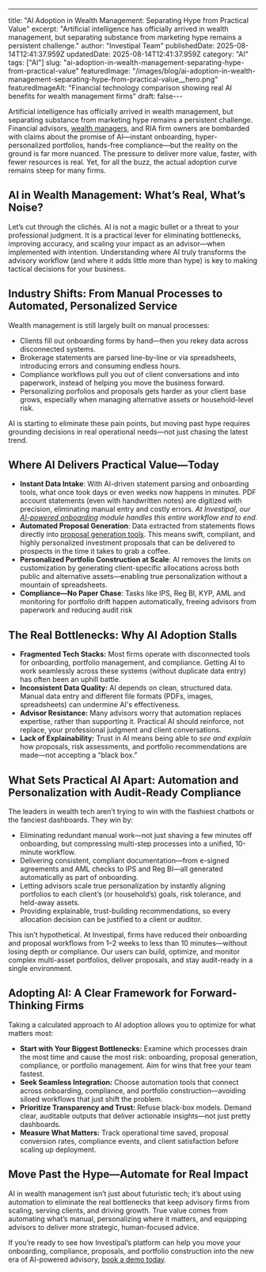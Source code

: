 ---
title: "AI Adoption in Wealth Management: Separating Hype from Practical Value"
excerpt: "Artificial intelligence has officially arrived in wealth management, but separating substance from marketing hype remains a persistent challenge."
author: "Investipal Team"
publishedDate: 2025-08-14T12:41:37.959Z
updatedDate: 2025-08-14T12:41:37.959Z
category: "AI"
tags: ["AI"]
slug: "ai-adoption-in-wealth-management-separating-hype-from-practical-value"
featuredImage: "/images/blog/ai-adoption-in-wealth-management-separating-hype-from-practical-value__hero.png"
featuredImageAlt: "Financial technology comparison showing real AI benefits for wealth management firms"
draft: false---
<p id="">Artificial intelligence has officially arrived in wealth management, but separating substance from marketing hype remains a persistent challenge. Financial advisors, <a href="/segments/wealth-managers">wealth managers</a>, and RIA firm owners are bombarded with claims about the promise of AI—instant onboarding, hyper-personalized portfolios, hands-free compliance—but the reality on the ground is far more nuanced. The pressure to deliver more value, faster, with fewer resources is real. Yet, for all the buzz, the actual adoption curve remains steep for many firms.</p><h2 id="">AI in Wealth Management: What’s Real, What’s Noise?</h2><p id="">Let’s cut through the clichés. AI is not a magic bullet or a threat to your professional judgment. It is a practical lever for eliminating bottlenecks, improving accuracy, and scaling your impact as an advisor—when implemented with intention. Understanding where AI truly transforms the advisory workflow (and where it adds little more than hype) is key to making tactical decisions for your business.</p><h2 id="">Industry Shifts: From Manual Processes to Automated, Personalized Service</h2><p id="">Wealth management is still largely built on manual processes:</p><ul id=""><li id="">Clients fill out onboarding forms by hand—then you rekey data across disconnected systems.</li><li id="">Brokerage statements are parsed line-by-line or via spreadsheets, introducing errors and consuming endless hours.</li><li id="">Compliance workflows pull you out of client conversations and into paperwork, instead of helping you move the business forward.</li><li id="">Personalizing porfolios and proposals gets harder as your client base grows, especially when managing alternative assets or household-level risk.</li></ul><p id="">AI is starting to eliminate these pain points, but moving past hype requires grounding decisions in real operational needs—not just chasing the latest trend.</p><h2 id="">Where AI Delivers Practical Value—Today</h2><ul id=""><li id=""><strong id="">Instant Data Intake</strong>: With AI-driven statement parsing and onboarding tools, what once took days or even weeks now happens in minutes. PDF account statements (even with handwritten notes) are digitized with precision, eliminating manual entry and costly errors.&nbsp;<em id="">At Investipal, our </em><a href="/blog/5-essential-digital-onboarding-features-financial-advisors-need-in-2025" target="_blank"><em id="">AI-powered onboarding</em></a><em id=""> module handles this entire workflow end to end.</em></li><li id=""><strong id="">Automated Proposal Generation</strong>: Data extracted from statements flows directly into <a href="/blog/next-gen-proposal-generation-for-financial-advisors">proposal generation tools</a>. This means swift, compliant, and highly personalized investment proposals that can be delivered to prospects in the time it takes to grab a coffee.</li><li id=""><strong id="">Personalized Portfolio Construction at Scale</strong>: AI removes the limits on customization by generating client-specific allocations across both public and alternative assets—enabling true personalization without a mountain of spreadsheets.</li><li id=""><strong id="">Compliance—No Paper Chase</strong>: Tasks like IPS, Reg BI, KYP, AML&nbsp;and monitoring for portfolio drift happen automatically, freeing advisors from paperwork and reducing audit risk</li></ul><h2 id="">The Real Bottlenecks: Why AI Adoption Stalls</h2><ul id=""><li id=""><strong id="">Fragmented Tech Stacks:</strong> Most firms operate with disconnected tools for onboarding, portfolio management, and compliance. Getting AI to work seamlessly across these systems (without duplicate data entry) has often been an uphill battle.</li><li id=""><strong id="">Inconsistent Data Quality:</strong> AI depends on clean, structured data. Manual data entry and different file formats (PDFs, images, spreadsheets) can undermine AI's effectiveness.</li><li id=""><strong id="">Advisor Resistance:</strong> Many advisors worry that automation replaces expertise, rather than supporting it. Practical AI should reinforce, not replace, your professional judgment and client conversations.</li><li id=""><strong id="">Lack of Explainability:</strong> Trust in AI means being able to <em id="">see and explain</em> how proposals, risk assessments, and portfolio recommendations are made—not accepting a “black box.”</li></ul><h2 id="">What Sets Practical AI Apart: Automation and Personalization with Audit-Ready Compliance</h2><p id="">The leaders in wealth tech aren’t trying to win with the flashiest chatbots or the fanciest dashboards. They win by:</p><ul id=""><li id="">Eliminating redundant manual work—not just shaving a few minutes off onboarding, but compressing multi-step processes into a unified, 10-minute workflow.</li><li id="">Delivering consistent, compliant documentation—from e-signed agreements and AML checks to IPS and Reg BI—all generated automatically as part of onboarding.</li><li id="">Letting advisors scale true personalization by instantly aligning portfolios to each client’s (or household’s) goals, risk tolerance, and held-away assets.</li><li id="">Providing explainable, trust-building recommendations, so every allocation decision can be justified to a client or auditor.</li></ul><p id="">This isn’t hypothetical. At Investipal, firms have reduced their onboarding and proposal workflows from 1–2 weeks to less than 10 minutes—without losing depth or compliance. Our users can build, optimize, and monitor complex multi-asset portfolios, deliver proposals, and stay audit-ready in a single environment.</p><h2 id="">Adopting AI: A Clear Framework for Forward-Thinking Firms</h2><p id="">Taking a calculated approach to AI adoption allows you to optimize for what matters most:</p><ul id=""><li id=""><strong id="">Start with Your Biggest Bottlenecks:</strong> Examine which processes drain the most time and cause the most risk: onboarding, proposal generation, compliance, or portfolio management. Aim for wins that free your team fastest.</li><li id=""><strong id="">Seek Seamless Integration:</strong> Choose automation tools that connect across onboarding, compliance, and portfolio construction—avoiding siloed workflows that just shift the problem.</li><li id=""><strong id="">Prioritize Transparency and Trust:</strong> Refuse black-box models. Demand clear, auditable outputs that deliver actionable insights—not just pretty dashboards.</li><li id=""><strong id="">Measure What Matters:</strong> Track operational time saved, proposal conversion rates, compliance events, and client satisfaction before scaling up deployment.</li></ul><h2 id="">Move Past the Hype—Automate for Real Impact</h2><p id="">AI in wealth management isn’t just about futuristic tech; it’s about using automation to eliminate the real bottlenecks that keep advisory firms from scaling, serving clients, and driving growth. True value comes from automating what’s manual, personalizing where it matters, and equipping advisors to deliver more strategic, human-focused advice.</p><p id="">If you’re ready to see how Investipal’s platform can help you move your onboarding, compliance, proposals, and portfolio construction into the new era of AI-powered advisory, <a href="/book-a-demo" target="_blank">book a demo today</a>.</p>